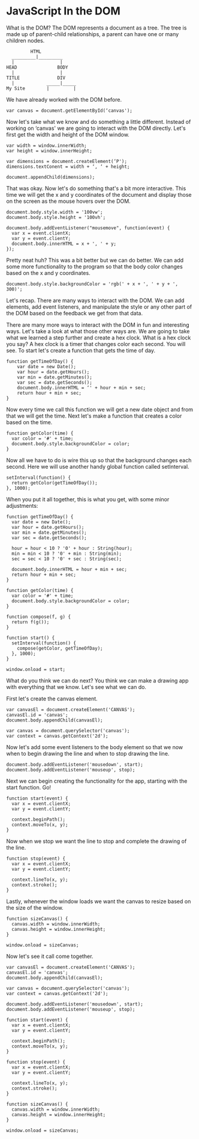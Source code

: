 # JavaScript In the DOM


What is the DOM? The DOM represents a document as a tree. The tree is made up of parent-child relationships, a parent can have one or many children nodes.

```
         HTML
  _________|_________
  |                 |
HEAD               BODY
  |                 |
TITLE              DIV
  |            _____|_____
My Site        |         |
```

We have already worked with the DOM before.

```
var canvas = document.getElementById(‘canvas');
```

Now let's take what we know and do something a little different. Instead of working on ‘canvas' we are going to interact with the DOM directly. Let's first get the width and height of the DOM window.

```
var width = window.innerWidth;
var height = window.innerHeight;

var dimensions = document.createElement(‘P');
dimensions.textConent = width + ‘, ‘ + height;

document.appendChild(dimensions);

```
That was okay. Now let's do something that's a bit more interactive. This time we will get the x and y coordinates of the document and display those on the screen as the mouse hovers over the DOM.

```
document.body.style.width = '100vw';
document.body.style.height = '100vh';

document.body.addEventListener("mousemove", function(event) {
  var x = event.clientX;
  var y = event.clientY;
  document.body.innerHTML = x + ', ' + y;
});
```

Pretty neat huh? This was a bit better but we can do better. We can add some more functionality to the program so that the body color changes based on the x and y coordinates.
```
document.body.style.backgroundColor = 'rgb(' + x + ', ' + y + ', 300)';
```
Let's recap. There are many ways to interact with the DOM. We can add elements, add event listeners, and manipulate the style or any other part of the DOM based on the feedback we get from that data.

There are many more ways to interact with the DOM in fun and interesting ways. Let's take a look at what those other ways are. We are going to take what we learned a step further and create a hex clock. What is a hex clock you say? A hex clock is a timer that changes color each second. You will see. To start let's create a function that gets the time of day.
```
function getTimeOfDay() {
	var date = new Date();
	var hour = date.getHours();
	var min = date.getMinutes();
	var sec = date.getSeconds();
	document.body.innerHTML = ‘' + hour + min + sec;
	return hour + min + sec;
}
```
Now every time we call this function we will get a new date object and from that we will get the time.
Next let's make a function that creates a color based on the time.
```
function getColor(time) {
  var color = '#' + time;
  document.body.style.backgroundColor = color;
}
```
Now all we have to do is wire this up so that the background changes each second. Here we will use another handy global function called setInterval.
```
setInterval(function() {
  return getColor(getTimeOfDay());
}, 1000);
```
When you put it all together, this is what you get, with some minor adjustments:
```
function getTimeOfDay() {
  var date = new Date();
  var hour = date.getHours();
  var min = date.getMinutes();
  var sec = date.getSeconds();

  hour = hour < 10 ? '0' + hour : String(hour);
  min = min < 10 ? '0' + min : String(min);
  sec = sec < 10 ? '0' + sec : String(sec);

  document.body.innerHTML = hour + min + sec;
  return hour + min + sec;
}

function getColor(time) {
  var color = '#' + time;
  document.body.style.backgroundColor = color;
}

function compose(f, g) {
  return f(g());
}

function start() {
  setInterval(function() {
    compose(getColor, getTimeOfDay);
  }, 1000);
}

window.onload = start;
```

What do you think we can do next? You think we can make a drawing app with everything that we know. Let's see what we can do.

First let's create the canvas element.
```
var canvasEl = document.createElement('CANVAS');
canvasEl.id = 'canvas';
document.body.appendChild(canvasEl);

var canvas = document.querySelector('canvas');
var context = canvas.getContext('2d');
```
Now let's add some event listeners to the body element so that we now when to begin drawing the line and when to stop drawing the line.
```
document.body.addEventListener('mousedown', start);
document.body.addEventListener('mouseup', stop);
```
Next we can begin creating the functionality for the app, starting with the start function. Go!
```
function start(event) {
  var x = event.clientX;
  var y = event.clientY;

  context.beginPath();
  context.moveTo(x, y);
}
```
Now when we stop we want the line to stop and complete the drawing of the line.
```
function stop(event) {
  var x = event.clientX;
  var y = event.clientY;

  context.lineTo(x, y);
  context.stroke();
}
```
Lastly, whenever the window loads we want the canvas to resize based on the size of the window.
```
function sizeCanvas() {
  canvas.width = window.innerWidth;
  canvas.height = window.innerHeight;
}

window.onload = sizeCanvas;
```
Now let's see it call come together.
```
var canvasEl = document.createElement('CANVAS');
canvasEl.id = 'canvas';
document.body.appendChild(canvasEl);

var canvas = document.querySelector('canvas');
var context = canvas.getContext('2d');

document.body.addEventListener('mousedown', start);
document.body.addEventListener('mouseup', stop);

function start(event) {
  var x = event.clientX;
  var y = event.clientY;

  context.beginPath();
  context.moveTo(x, y);
}

function stop(event) {
  var x = event.clientX;
  var y = event.clientY;

  context.lineTo(x, y);
  context.stroke();
}

function sizeCanvas() {
  canvas.width = window.innerWidth;
  canvas.height = window.innerHeight;
}

window.onload = sizeCanvas;
```
